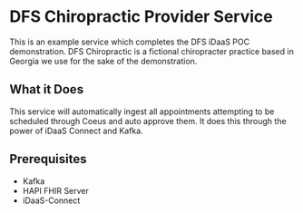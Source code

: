 # DFS Chiropractic Provider Service

This is an example service which completes the DFS iDaaS POC demonstration. DFS Chiropractic is a fictional chiropracter practice based in Georgia we use for the sake of the demonstration.

## What it Does

This service will automatically ingest all appointments attempting to be scheduled through Coeus and auto approve them. It does this through the power of iDaaS Connect and Kafka.

## Prerequisites

- Kafka
- HAPI FHIR Server
- iDaaS-Connect
